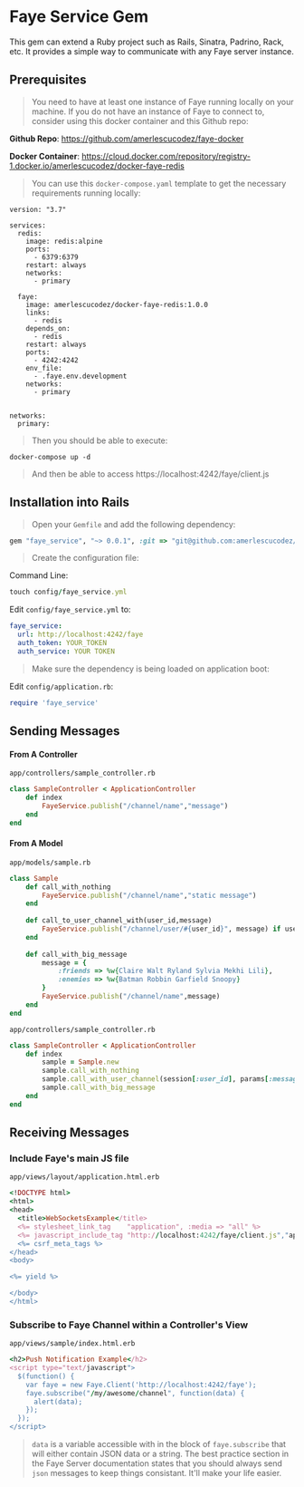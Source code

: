 # Faye Service Gem

This gem can extend a Ruby project such as Rails, Sinatra, Padrino, Rack, etc. It provides a simple way to communicate with any Faye server instance. 

## Prerequisites

> You need to have at least one instance of Faye running locally on your machine. If you do not have an instance of Faye to connect to, consider using this docker container and this Github repo: 

**Github Repo**: https://github.com/amerlescucodez/faye-docker

**Docker Container**: https://cloud.docker.com/repository/registry-1.docker.io/amerlescucodez/docker-faye-redis

> You can use this `docker-compose.yaml` template to get the necessary requirements running locally: 

```
version: "3.7"

services:
  redis:
    image: redis:alpine
    ports:
      - 6379:6379
    restart: always
    networks:
      - primary

  faye:
    image: amerlescucodez/docker-faye-redis:1.0.0
    links:
      - redis
    depends_on:
      - redis
    restart: always
    ports:
      - 4242:4242
    env_file:
      - .faye.env.development
    networks:
      - primary


networks:
  primary:
```

> Then you should be able to execute: 

```
docker-compose up -d
```

> And then be able to access https://localhost:4242/faye/client.js

## Installation into Rails

> Open your `Gemfile` and add the following dependency: 

```ruby
gem "faye_service", "~> 0.0.1", :git => "git@github.com:amerlescucodez/faye-service-gem.git"
```

> Create the configuration file: 

Command Line: 

```ruby
touch config/faye_service.yml
```

Edit `config/faye_service.yml` to: 

```yaml
faye_service: 
  url: http://localhost:4242/faye
  auth_token: YOUR_TOKEN
  auth_service: YOUR TOKEN
```

> Make sure the dependency is being loaded on application boot:

Edit `config/application.rb`:

```ruby
require 'faye_service'
```

## Sending Messages 

#### From A Controller

`app/controllers/sample_controller.rb`

```ruby
class SampleController < ApplicationController
	def index
		FayeService.publish("/channel/name","message")
	end
end
```

#### From A Model
`app/models/sample.rb`

```ruby
class Sample
	def call_with_nothing
		FayeService.publish("/channel/name","static message")
	end
	
	def call_to_user_channel_with(user_id,message)
		FayeService.publish("/channel/user/#{user_id}", message) if user_id.instance_of?(String)
	end
	
	def call_with_big_message
		message = {
			:friends => %w{Claire Walt Ryland Sylvia Mekhi Lili}, 
			:enemies => %w{Batman Robbin Garfield Snoopy}
		}
		FayeService.publish("/channel/name",message)
	end
end
```

`app/controllers/sample_controller.rb`

```ruby
class SampleController < ApplicationController
	def index
		sample = Sample.new
		sample.call_with_nothing
		sample.call_with_user_channel(session[:user_id], params[:message])
		sample.call_with_big_message
	end
end
```

## Receiving Messages

### Include Faye's main JS file

`app/views/layout/application.html.erb`

```ruby
<!DOCTYPE html>
<html>
<head>
  <title>WebSocketsExample</title>
  <%= stylesheet_link_tag    "application", :media => "all" %>
  <%= javascript_include_tag "http://localhost:4242/faye/client.js","application" %>
  <%= csrf_meta_tags %>
</head>
<body>

<%= yield %>

</body>
</html>
```

### Subscribe to Faye Channel within a Controller's View

`app/views/sample/index.html.erb`

```ruby
<h2>Push Notification Example</h2>
<script type="text/javascript">
  $(function() {
    var faye = new Faye.Client('http://localhost:4242/faye');
    faye.subscribe("/my/awesome/channel", function(data) {
      alert(data); 
    });
  });
</script>
```

> `data` is a variable accessible with in the block of `faye.subscribe` that will either contain JSON data or a string. The best practice section in the Faye Server documentation states that you should always send `json` messages to keep things consistant. It'll make your life easier. 


